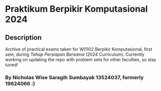 # Praktikum Berpikir Komputasional 2024

## Description

Archive of practical exams taken for WI1102 Berpikir Komputasional, first sem, during <i>Tahap Persiapan Bersama</i> (2024 Curriculum). Currently working on updating the repo with problem sets for other faculties, so stay tuned!

### By Nicholas Wise Saragih Sumbayak 13524037, formerly 19624066 :)
